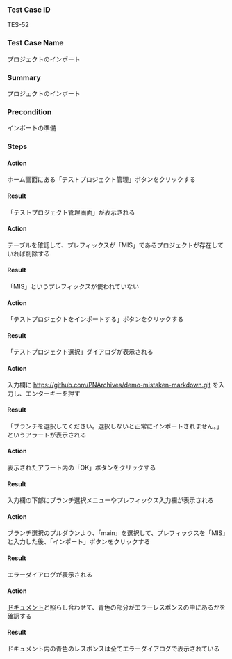 ### Test Case ID
TES-52

### Test Case Name
プロジェクトのインポート

### Summary
プロジェクトのインポート

### Precondition
インポートの準備

### Steps

#### Action
ホーム画面にある「テストプロジェクト管理」ボタンをクリックする
#### Result
「テストプロジェクト管理画面」が表示される

#### Action
テーブルを確認して、プレフィックスが「MIS」であるプロジェクトが存在していれば削除する
#### Result
「MIS」というプレフィックスが使われていない

#### Action
「テストプロジェクトをインポートする」ボタンをクリックする
#### Result
「テストプロジェクト選択」ダイアログが表示される

#### Action
入力欄に https://github.com/PNArchives/demo-mistaken-markdown.git を入力し、エンターキーを押す
#### Result
「ブランチを選択してください。選択しないと正常にインポートされません。」というアラートが表示される

#### Action
表示されたアラート内の「OK」ボタンをクリックする
#### Result
入力欄の下部にブランチ選択メニューやプレフィックス入力欄が表示される

#### Action
ブランチ選択のプルダウンより、「main」を選択して、プレフィックスを「MIS」と入力した後、「インポート」ボタンをクリックする
#### Result
エラーダイアログが表示される

#### Action
[ドキュメント](https://docs.google.com/spreadsheets/d/1_SbvIYbh5w-BGjvkv-y2yza6hmYr6zfpFiBIv6mLdS4/edit#gid=0)と照らし合わせて、青色の部分がエラーレスポンスの中にあるかを確認する
#### Result
ドキュメント内の青色のレスポンスは全てエラーダイアログで表示されている
